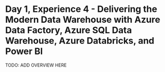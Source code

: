 # Day 1, Experience 4 - Delivering the Modern Data Warehouse with Azure Data Factory, Azure SQL Data Warehouse, Azure Databricks, and Power BI

TODO: ADD OVERVIEW HERE
